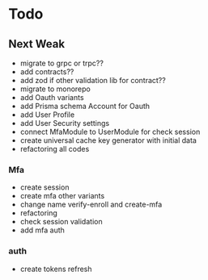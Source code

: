 # Todo

## Next Weak

- migrate to grpc or trpc??
- add contracts??
- add zod if other validation lib for contract??
- migrate to monorepo
- add Oauth variants
- add Prisma schema Account for Oauth
- add User Profile
- add User Security settings
- connect MfaModule to UserModule for check session
- create universal cache key generator with initial data
- refactoring all codes

### Mfa

- create session
- create mfa other variants
- change name verify-enroll and create-mfa
- refactoring
- check session validation
- add mfa auth

### auth

- create tokens refresh
